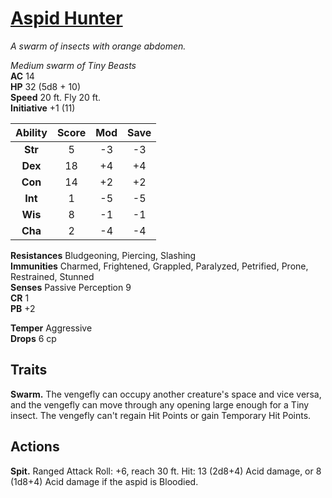 # [Aspid Hunter](https://hollowknight.wiki/w/Aspid_Hunter)

*A swarm of insects with orange abdomen.*

*Medium swarm of Tiny Beasts*  
**AC** 14  
**HP** 32 (5d8 + 10)  
**Speed** 20 ft. Fly 20 ft.  
**Initiative** +1 (11)  

| Ability | Score | Mod | Save |
|:-------:|:-----:|:---:|:----:|
| **Str** | 5     | -3  | -3   |
| **Dex** | 18    | +4  | +4   |
| **Con** | 14    | +2  | +2   |
| **Int** | 1     | -5  | -5   |
| **Wis** | 8     | -1  | -1   |
| **Cha** | 2     | -4  | -4   |

**Resistances** Bludgeoning, Piercing, Slashing  
**Immunities** Charmed, Frightened, Grappled, Paralyzed, Petrified, Prone, Restrained, Stunned  
**Senses** Passive Perception 9  
**CR** 1  
**PB** +2  

**Temper** Aggressive  
**Drops** 6 cp  

## Traits

**Swarm.** The vengefly can occupy another creature's space and vice versa, and the vengefly can move through any opening large enough for a Tiny insect. The vengefly can't regain Hit Points or gain Temporary Hit Points.

## Actions

**Spit.** Ranged Attack Roll: +6, reach 30 ft. Hit: 13 (2d8+4) Acid damage, or 8 (1d8+4) Acid damage if the aspid is Bloodied.
